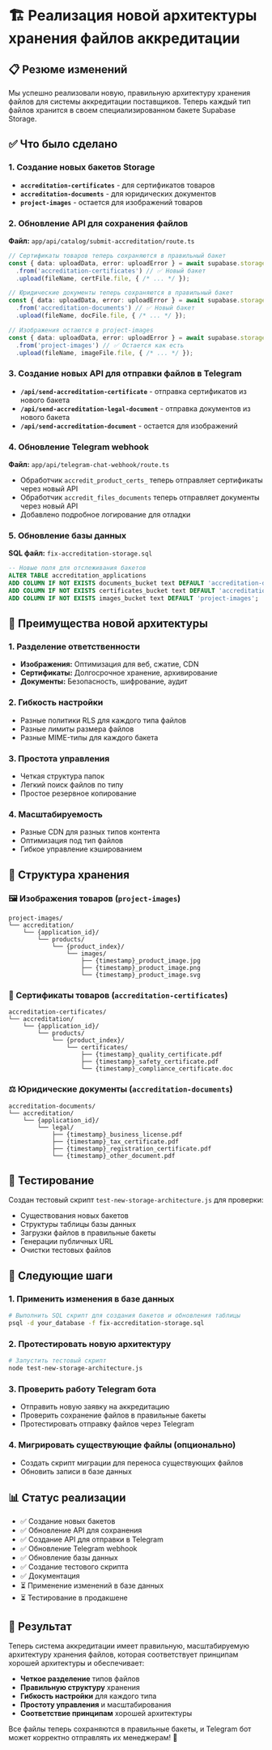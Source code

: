 # 🏗️ Реализация новой архитектуры хранения файлов аккредитации

## 📋 Резюме изменений

Мы успешно реализовали новую, правильную архитектуру хранения файлов для системы аккредитации поставщиков. Теперь каждый тип файлов хранится в своем специализированном бакете Supabase Storage.

## ✅ Что было сделано

### 1. Создание новых бакетов Storage
- **`accreditation-certificates`** - для сертификатов товаров
- **`accreditation-documents`** - для юридических документов
- **`project-images`** - остается для изображений товаров

### 2. Обновление API для сохранения файлов
**Файл:** `app/api/catalog/submit-accreditation/route.ts`

```typescript
// Сертификаты товаров теперь сохраняются в правильный бакет
const { data: uploadData, error: uploadError } = await supabase.storage
  .from('accreditation-certificates') // ✅ Новый бакет
  .upload(fileName, certFile.file, { /* ... */ });

// Юридические документы теперь сохраняются в правильный бакет
const { data: uploadData, error: uploadError } = await supabase.storage
  .from('accreditation-documents') // ✅ Новый бакет
  .upload(fileName, docFile.file, { /* ... */ });

// Изображения остаются в project-images
const { data: uploadData, error: uploadError } = await supabase.storage
  .from('project-images') // ✅ Остается как есть
  .upload(fileName, imageFile.file, { /* ... */ });
```

### 3. Создание новых API для отправки файлов в Telegram
- **`/api/send-accreditation-certificate`** - отправка сертификатов из нового бакета
- **`/api/send-accreditation-legal-document`** - отправка документов из нового бакета
- **`/api/send-accreditation-document`** - остается для изображений

### 4. Обновление Telegram webhook
**Файл:** `app/api/telegram-chat-webhook/route.ts`

- Обработчик `accredit_product_certs_` теперь отправляет сертификаты через новый API
- Обработчик `accredit_files_documents` теперь отправляет документы через новый API
- Добавлено подробное логирование для отладки

### 5. Обновление базы данных
**SQL файл:** `fix-accreditation-storage.sql`

```sql
-- Новые поля для отслеживания бакетов
ALTER TABLE accreditation_applications
ADD COLUMN IF NOT EXISTS documents_bucket text DEFAULT 'accreditation-documents',
ADD COLUMN IF NOT EXISTS certificates_bucket text DEFAULT 'accreditation-certificates',
ADD COLUMN IF NOT EXISTS images_bucket text DEFAULT 'project-images';
```

## 🎯 Преимущества новой архитектуры

### 1. Разделение ответственности
- **Изображения:** Оптимизация для веб, сжатие, CDN
- **Сертификаты:** Долгосрочное хранение, архивирование
- **Документы:** Безопасность, шифрование, аудит

### 2. Гибкость настройки
- Разные политики RLS для каждого типа файлов
- Разные лимиты размера файлов
- Разные MIME-типы для каждого бакета

### 3. Простота управления
- Четкая структура папок
- Легкий поиск файлов по типу
- Простое резервное копирование

### 4. Масштабируемость
- Разные CDN для разных типов контента
- Оптимизация под тип файлов
- Гибкое управление кэшированием

## 📁 Структура хранения

### 🖼️ Изображения товаров (`project-images`)
```
project-images/
└── accreditation/
    └── {application_id}/
        └── products/
            └── {product_index}/
                └── images/
                    ├── {timestamp}_product_image.jpg
                    ├── {timestamp}_product_image.png
                    └── {timestamp}_product_image.svg
```

### 📄 Сертификаты товаров (`accreditation-certificates`)
```
accreditation-certificates/
└── accreditation/
    └── {application_id}/
        └── products/
            └── {product_index}/
                └── certificates/
                    ├── {timestamp}_quality_certificate.pdf
                    ├── {timestamp}_safety_certificate.pdf
                    └── {timestamp}_compliance_certificate.doc
```

### ⚖️ Юридические документы (`accreditation-documents`)
```
accreditation-documents/
└── accreditation/
    └── {application_id}/
        └── legal/
            ├── {timestamp}_business_license.pdf
            ├── {timestamp}_tax_certificate.pdf
            ├── {timestamp}_registration_certificate.pdf
            └── {timestamp}_other_document.pdf
```

## 🧪 Тестирование

Создан тестовый скрипт `test-new-storage-architecture.js` для проверки:
- Существования новых бакетов
- Структуры таблицы базы данных
- Загрузки файлов в правильные бакеты
- Генерации публичных URL
- Очистки тестовых файлов

## 🚀 Следующие шаги

### 1. Применить изменения в базе данных
```bash
# Выполнить SQL скрипт для создания бакетов и обновления таблицы
psql -d your_database -f fix-accreditation-storage.sql
```

### 2. Протестировать новую архитектуру
```bash
# Запустить тестовый скрипт
node test-new-storage-architecture.js
```

### 3. Проверить работу Telegram бота
- Отправить новую заявку на аккредитацию
- Проверить сохранение файлов в правильные бакеты
- Протестировать отправку файлов через Telegram

### 4. Мигрировать существующие файлы (опционально)
- Создать скрипт миграции для переноса существующих файлов
- Обновить записи в базе данных

## 📊 Статус реализации

- ✅ Создание новых бакетов
- ✅ Обновление API для сохранения
- ✅ Создание API для отправки в Telegram
- ✅ Обновление Telegram webhook
- ✅ Обновление базы данных
- ✅ Создание тестового скрипта
- ✅ Документация
- ⏳ Применение изменений в базе данных
- ⏳ Тестирование в продакшене

## 🎉 Результат

Теперь система аккредитации имеет правильную, масштабируемую архитектуру хранения файлов, которая соответствует принципам хорошей архитектуры и обеспечивает:

- **Четкое разделение** типов файлов
- **Правильную структуру** хранения
- **Гибкость настройки** для каждого типа
- **Простоту управления** и масштабирования
- **Соответствие принципам** хорошей архитектуры

Все файлы теперь сохраняются в правильные бакеты, и Telegram бот может корректно отправлять их менеджерам! 🚀 